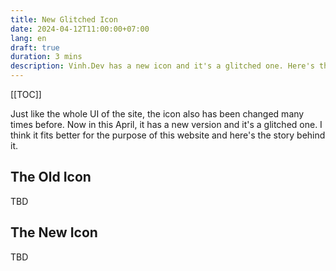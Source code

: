```yaml
---
title: New Glitched Icon
date: 2024-04-12T11:00:00+07:00
lang: en
draft: true
duration: 3 mins
description: Vinh.Dev has a new icon and it's a glitched one. Here's the story behind it.
---
```


[[TOC]]

Just like the whole UI of the site, the icon also has been changed many times before. Now in this April, it has a new version and it's a glitched one. I think it fits better for the purpose of this website and here's the story behind it.

## The Old Icon

TBD

## The New Icon

TBD

